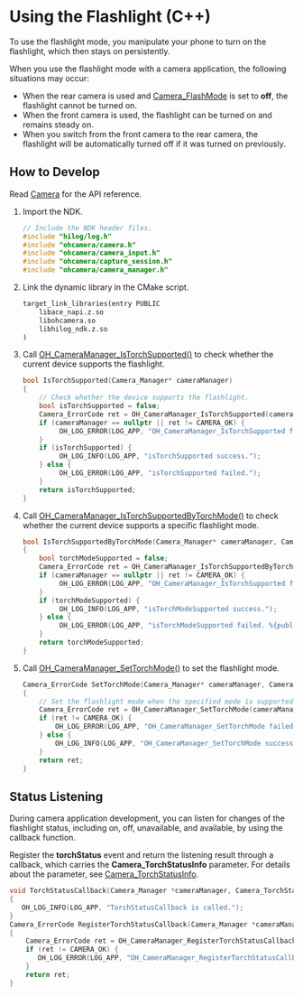 # Using the Flashlight (C++)
<!--Kit: Camera Kit-->
<!--Subsystem: Multimedia-->
<!--Owner: @qano-->
<!--Designer: @leo_ysl-->
<!--Tester: @xchaosioda-->
<!--Adviser: @zengyawen-->

To use the flashlight mode, you manipulate your phone to turn on the flashlight, which then stays on persistently.

When you use the flashlight mode with a camera application, the following situations may occur:

- When the rear camera is used and [Camera_FlashMode](../../reference/apis-camera-kit/capi-camera-h.md#camera_flashmode) is set to **off**, the flashlight cannot be turned on.
- When the front camera is used, the flashlight can be turned on and remains steady on.
- When you switch from the front camera to the rear camera, the flashlight will be automatically turned off if it was turned on previously.

## How to Develop

Read [Camera](../../reference/apis-camera-kit/capi-oh-camera.md) for the API reference.

1. Import the NDK.  

   ```c++
   // Include the NDK header files.
   #include "hilog/log.h"
   #include "ohcamera/camera.h"
   #include "ohcamera/camera_input.h"
   #include "ohcamera/capture_session.h"
   #include "ohcamera/camera_manager.h"
   ```

2. Link the dynamic library in the CMake script.

    ```txt
    target_link_libraries(entry PUBLIC
        libace_napi.z.so
        libohcamera.so
        libhilog_ndk.z.so
    )
    ```

3. Call [OH_CameraManager_IsTorchSupported()](../../reference/apis-camera-kit/capi-camera-manager-h.md#oh_cameramanager_istorchsupported) to check whether the current device supports the flashlight.

   ```c++
   bool IsTorchSupported(Camera_Manager* cameraManager)
   {
       // Check whether the device supports the flashlight.
       bool isTorchSupported = false;
       Camera_ErrorCode ret = OH_CameraManager_IsTorchSupported(cameraManager, &isTorchSupported);
       if (cameraManager == nullptr || ret != CAMERA_OK) {
            OH_LOG_ERROR(LOG_APP, "OH_CameraManager_IsTorchSupported failed.");
       }
       if (isTorchSupported) {
            OH_LOG_INFO(LOG_APP, "isTorchSupported success.");
       } else {
            OH_LOG_ERROR(LOG_APP, "isTorchSupported failed.");
       }
       return isTorchSupported;
   }

   ```

4. Call [OH_CameraManager_IsTorchSupportedByTorchMode()](../../reference/apis-camera-kit/capi-camera-manager-h.md#oh_cameramanager_istorchsupportedbytorchmode) to check whether the current device supports a specific flashlight mode.

   ```c++
   bool IsTorchSupportedByTorchMode(Camera_Manager* cameraManager, Camera_TorchMode torchMode)
   {
       bool torchModeSupported = false;
       Camera_ErrorCode ret = OH_CameraManager_IsTorchSupportedByTorchMode(cameraManager, torchMode, &torchModeSupported);
       if (cameraManager == nullptr || ret != CAMERA_OK) {
            OH_LOG_ERROR(LOG_APP, "OH_CameraManager_IsTorchSupported failed.");
       }
       if (torchModeSupported) {
            OH_LOG_INFO(LOG_APP, "isTorchModeSupported success.");
       } else {
            OH_LOG_ERROR(LOG_APP, "isTorchModeSupported failed. %{public}d ", ret);
       }
       return torchModeSupported;
   }

   ```

5. Call [OH_CameraManager_SetTorchMode()](../../reference/apis-camera-kit/capi-camera-manager-h.md#oh_cameramanager_settorchmode) to set the flashlight mode.

   ```c++
   Camera_ErrorCode SetTorchMode(Camera_Manager* cameraManager, Camera_TorchMode torchMode)
   {
       // Set the flashlight mode when the specified mode is supported.
       Camera_ErrorCode ret = OH_CameraManager_SetTorchMode(cameraManager, torchMode);
       if (ret != CAMERA_OK) {
           OH_LOG_ERROR(LOG_APP, "OH_CameraManager_SetTorchMode failed. %{public}d ", ret);
       } else {
           OH_LOG_INFO(LOG_APP, "OH_CameraManager_SetTorchMode success.");
       }
       return ret;
   }
   ```


## Status Listening

During camera application development, you can listen for changes of the flashlight status, including on, off, unavailable, and available, by using the callback function.

Register the **torchStatus** event and return the listening result through a callback, which carries the **Camera_TorchStatusInfo** parameter. For details about the parameter, see [Camera_TorchStatusInfo](../../reference/apis-camera-kit/capi-oh-camera-camera-torchstatusinfo.md).

   ```c++
   void TorchStatusCallback(Camera_Manager *cameraManager, Camera_TorchStatusInfo* torchStatus)
   {
      OH_LOG_INFO(LOG_APP, "TorchStatusCallback is called.");
   }
   Camera_ErrorCode RegisterTorchStatusCallback(Camera_Manager *cameraManager)
   {
       Camera_ErrorCode ret = OH_CameraManager_RegisterTorchStatusCallback(cameraManager, TorchStatusCallback);
       if (ret != CAMERA_OK) {
          OH_LOG_ERROR(LOG_APP, "OH_CameraManager_RegisterTorchStatusCallback failed.");
       }
       return ret;
   }
   ```
